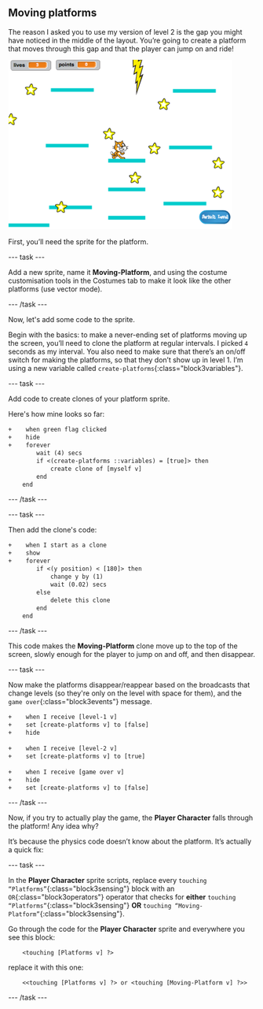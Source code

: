 ## Moving platforms

The reason I asked you to use my version of level 2 is the gap you might have noticed in the middle of the layout. You’re going to create a platform that moves through this gap and that the player can jump on and ride!

![Another level with different platforms](images/movingPlatforms.png)

First, you’ll need the sprite for the platform.

\--- task \---

Add a new sprite, name it **Moving-Platform**, and using the costume customisation tools in the Costumes tab to make it look like the other platforms \(use vector mode\).

\--- /task \---

Now, let's add some code to the sprite.

Begin with the basics: to make a never-ending set of platforms moving up the screen, you’ll need to clone the platform at regular intervals. I picked `4` seconds as my interval. You also need to make sure that there’s an on/off switch for making the platforms, so that they don’t show up in level 1. I’m using a new variable called `create-platforms`{:class="block3variables"}.

\--- task \---

Add code to create clones of your platform sprite.

Here's how mine looks so far:

```blocks3
+    when green flag clicked
+    hide
+    forever
        wait (4) secs
        if <(create-platforms ::variables) = [true]> then
            create clone of [myself v]
        end
    end
```

\--- /task \---

\--- task \---

Then add the clone's code:

```blocks3
+    when I start as a clone
+    show
+    forever
        if <(y position) < [180]> then
            change y by (1)
            wait (0.02) secs
        else
            delete this clone
        end
    end
```

\--- /task \---

This code makes the **Moving-Platform** clone move up to the top of the screen, slowly enough for the player to jump on and off, and then disappear.

\--- task \---

Now make the platforms disappear/reappear based on the broadcasts that change levels (so they're only on the level with space for them), and the `game over`{:class="block3events"} message.

```blocks3
+    when I receive [level-1 v]
+    set [create-platforms v] to [false]
+    hide

+    when I receive [level-2 v]
+    set [create-platforms v] to [true]

+    when I receive [game over v]
+    hide
+    set [create-platforms v] to [false]
```

\--- /task \---

Now, if you try to actually play the game, the **Player Character** falls through the platform! Any idea why?

It’s because the physics code doesn’t know about the platform. It’s actually a quick fix:

\--- task \---

In the **Player Character** sprite scripts, replace every `touching “Platforms”`{:class="block3sensing"} block with an `OR`{:class="block3operators"} operator that checks for **either** `touching “Platforms”`{:class="block3sensing"} **OR** `touching “Moving-Platform”`{:class="block3sensing"}.

Go through the code for the **Player Character** sprite and everywhere you see this block:

```blocks3
    <touching [Platforms v] ?>
```

replace it with this one:

```blocks3
    <<touching [Platforms v] ?> or <touching [Moving-Platform v] ?>>
```

\--- /task \---
